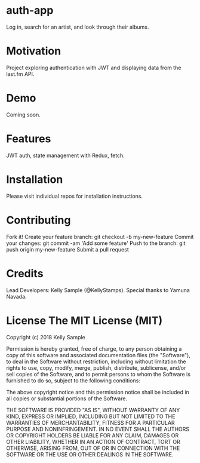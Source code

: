 # auth-app
Log in, search for an artist, and look through their albums.

# Motivation
Project exploring authentication with JWT and displaying data from the last.fm API.

# Demo
Coming soon.

# Features
JWT auth, state management with Redux, fetch.

# Installation
Please visit individual repos for installation instructions.

# Contributing
Fork it!
Create your feature branch: git checkout -b my-new-feature
Commit your changes: git commit -am 'Add some feature'
Push to the branch: git push origin my-new-feature
Submit a pull request

# Credits
Lead Developers: Kelly Sample (@KellyStamps). Special thanks to Yamuna Navada.

# License The MIT License (MIT)

Copyright (c) 2018 Kelly Sample 

Permission is hereby granted, free of charge, to any person obtaining a copy of this software and associated documentation files (the "Software"), to deal in the Software without restriction, including without limitation the rights to use, copy, modify, merge, publish, distribute, sublicense, and/or sell copies of the Software, and to permit persons to whom the Software is furnished to do so, subject to the following conditions:

The above copyright notice and this permission notice shall be included in all copies or substantial portions of the Software.

THE SOFTWARE IS PROVIDED "AS IS", WITHOUT WARRANTY OF ANY KIND, EXPRESS OR IMPLIED, INCLUDING BUT NOT LIMITED TO THE WARRANTIES OF MERCHANTABILITY, FITNESS FOR A PARTICULAR PURPOSE AND NONINFRINGEMENT. IN NO EVENT SHALL THE AUTHORS OR COPYRIGHT HOLDERS BE LIABLE FOR ANY CLAIM, DAMAGES OR OTHER LIABILITY, WHETHER IN AN ACTION OF CONTRACT, TORT OR OTHERWISE, ARISING FROM, OUT OF OR IN CONNECTION WITH THE SOFTWARE OR THE USE OR OTHER DEALINGS IN THE SOFTWARE.
